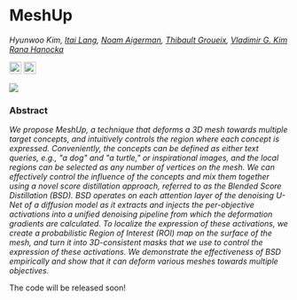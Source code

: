# MeshUp

*Hyunwoo Kim, [Itai Lang](https://itailang.github.io/), [Noam Aigerman](https://noamaig.github.io/), [Thibault Groueix](https://imagine.enpc.fr/~groueixt/), [Vladimir G. Kim](http://www.vovakim.com/) [Rana Hanocka](https://people.cs.uchicago.edu/~ranahanocka/)*

<a href="https://threedle.github.io/MeshUp/"><img src="https://img.shields.io/website?down_color=lightgrey&down_message=offline&label=Project%20Page&up_color=lightgreen&up_message=online&url=https%3A//threedle.github.io/MeshUp" height=22></a>
<a href="https://arxiv.org/abs/2408.14899"><img src="https://img.shields.io/badge/arXiv-MeshUp-b31b1b.svg" height=22></a>

![](https://raw.githubusercontent.com/threedle/MeshUp/docs/data/concatenated_video.gif)

### Abstract
*We propose MeshUp, a technique that deforms a 3D mesh towards multiple target
concepts, and intuitively controls the region where each concept is expressed.
Conveniently, the concepts can be defined as either text queries, e.g., "a dog"
and "a turtle," or inspirational images, and the local regions can be selected
as any number of vertices on the mesh. We can effectively control the influence
of the concepts and mix them together using a novel score distillation
approach, referred to as the Blended Score Distillation (BSD). BSD operates on
each attention layer of the denoising U-Net of a diffusion model as it extracts
and injects the per-objective activations into a unified denoising pipeline
from which the deformation gradients are calculated. To localize the expression
of these activations, we create a probabilistic Region of Interest (ROI) map on
the surface of the mesh, and turn it into 3D-consistent masks that we use to
control the expression of these activations. We demonstrate the effectiveness
of BSD empirically and show that it can deform various meshes towards multiple
objectives.*

The code will be released soon!
